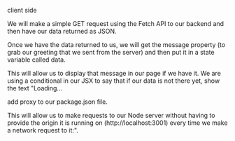 client side 

We will make a simple GET request using the Fetch API to our backend and then have our data returned as JSON.

Once we have the data returned to us, we will get the message property (to grab our greeting that we sent from the server) and then put it in a state variable called data.

This will allow us to display that message in our page if we have it. We are using a conditional in our JSX to say that if our data is not there yet, show the text "Loading...


add proxy to our package.json file.

This will allow us to make requests to our Node server without having to provide the origin it is running on (http://localhost:3001) every time we make a network request to it:".

